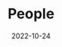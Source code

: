 ---
title: People
date: 2022-10-24

type: landing

sections:
  - block: people
    content:
      title: Meet the Team
      # Choose which groups/teams of users to display.
      #   Edit `user_groups` in each user's profile to add them to one or more of these groups.
      user_groups:
          - Principal Investigators
          - Researchers
          - Grad Students
          - Administration
          - Visitors
          - Alumni
          - Faculty
          - Affiliate Faculty
      sort_by: Params.last_name
      sort_ascending: true
    design:
      show_interests: true
      show_role: true
      show_social: true
---